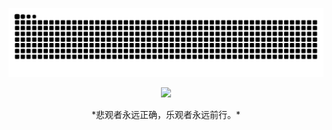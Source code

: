 <!--
<p align="center">
<img src="https://github-readme-stats.vercel.app/api?username=yunyufeiwei&show_icons=true&icon_color=CE1D2D&text_color=718096&bg_color=ffffff&hide_title=true" />  
</p>
-->

<p>
  <img src="https://raw.githubusercontent.com/yunyufeiwei/yunyufeiwei/output/github-contribution-grid-snake.svg">
</p>

<p align="center">
<img src="https://readme-typing-svg.demolab.com/?lines=Welcome+to+my+Profile!;I+am+a+Game+Scene+Artist!;I+like+graphic+rendering!;&color=F7B526FF&font=Fira%20Code&center=true&width=380&height=50&duration=4000&pause=1000";>
</p>

<p align="center">
*悲观者永远正确，乐观者永远前行。*  
</p>



